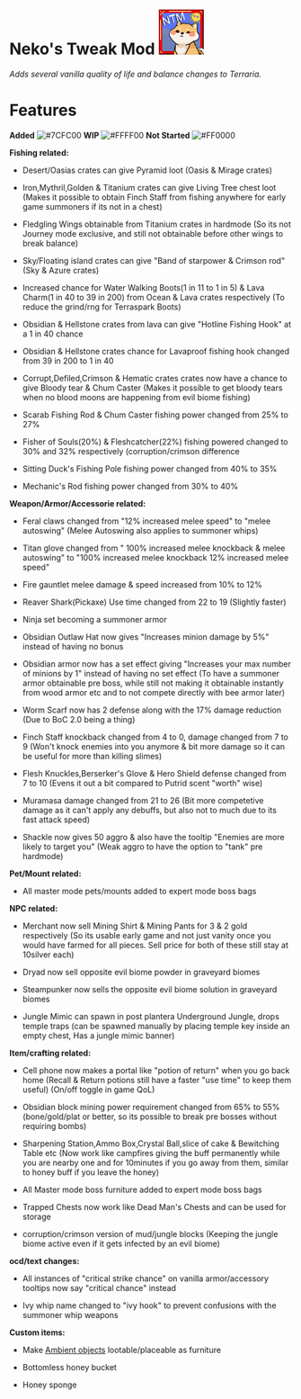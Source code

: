 # **Neko's Tweak Mod** ![img](icon.png)
 
*Adds several vanilla quality of life and balance changes to Terraria.*

# **Features** 

**Added** ![#7CFC00](https://via.placeholder.com/15/7CFC00/000000?text=+)  **WIP** ![#FFFF00](https://via.placeholder.com/15/FFFF00/000000?text=+)  **Not Started** ![#FF0000](https://via.placeholder.com/15/FF0000/000000?text=+)



**Fishing related:**

- Desert/Oasias crates can give Pyramid loot
(Oasis & Mirage crates)

- Iron,Mythril,Golden & Titanium crates can give Living Tree chest loot
(Makes it possible to obtain Finch Staff from fishing anywhere for early game summoners if its not in a chest)

- Fledgling Wings obtainable from Titanium crates in hardmode
(So its not Journey mode exclusive, and still not obtainable before other wings to break balance)

- Sky/Floating island crates can give "Band of starpower & Crimson rod"
(Sky & Azure crates)

- Increased chance for Water Walking Boots(1 in 11 to 1 in 5) & Lava Charm(1 in 40 to 39 in 200) from Ocean & Lava crates respectively
(To reduce the grind/rng for Terraspark Boots)

- Obsidian & Hellstone crates from lava can give "Hotline Fishing Hook" at a 1 in 40 chance

- Obsidian & Hellstone crates chance for Lavaproof fishing hook changed from 39 in 200 to 1 in 40 

- Corrupt,Defiled,Crimson & Hematic crates crates now have a chance to give Bloody tear & Chum Caster
(Makes it possible to get bloody tears when no blood moons are happening from evil biome fishing)

- Scarab Fishing Rod & Chum Caster fishing power changed from 25% to 27%

- Fisher of Souls(20%) & Fleshcatcher(22%) fishing powered changed to 30% and 32% respectively
(corruption/crimson difference 

- Sitting Duck's Fishing Pole fishing power changed from 40% to 35%

- Mechanic's Rod fishing power changed from 30% to 40%



**Weapon/Armor/Accessorie related:**

- Feral claws changed from "12% increased melee speed" to "melee autoswing"
(Melee Autoswing also applies to summoner whips) 

- Titan glove changed from " 100% increased melee knockback & melee autoswing" to "100% increased melee knockback 12% increased melee speed"

- Fire gauntlet melee damage & speed increased from 10% to 12%

- Reaver Shark(Pickaxe) Use time changed from 22 to 19 (Slightly faster)

- Ninja set becoming a summoner armor

- Obsidian Outlaw Hat now gives "Increases minion damage by 5%" instead of having no bonus

- Obsidian armor now has a set effect giving "Increases your max number of minions by 1" instead of having no set effect
(To have a summoner armor obtainable pre boss, while still not making it obtainable instantly from wood armor etc and to not compete directly with bee armor later)

- Worm Scarf now has 2 defense along with the 17% damage reduction
(Due to BoC 2.0 being a thing)

- Finch Staff knockback changed from 4 to 0, damage changed from 7 to 9
(Won't knock enemies into you anymore & bit more damage so it can be useful for more than killing slimes)

- Flesh Knuckles,Berserker's Glove & Hero Shield defense changed from 7 to 10
(Evens it out a bit compared to Putrid scent "worth" wise)

- Muramasa damage changed from 21 to 26
(Bit more competetive damage as it can't apply any debuffs, but also not to much due to its fast attack speed)

- Shackle now gives 50 aggro & also have the tooltip "Enemies are more likely to target you"
(Weak aggro to have the option to "tank" pre hardmode)



**Pet/Mount related:**

- All master mode pets/mounts added to expert mode boss bags



**NPC related:**

- Merchant now sell Mining Shirt & Mining Pants for 3 & 2 gold respectively
(So its usable early game and not just vanity once you would have farmed for all pieces. Sell price for both of these still stay at 10silver each)

- Dryad now sell opposite evil biome powder in graveyard biomes

- Steampunker now sells the opposite evil biome solution in graveyard biomes

- Jungle Mimic can spawn in post plantera Underground Jungle, drops temple traps
(can be spawned manually by placing temple key inside an empty chest, Has a jungle mimic banner)



**Item/crafting related:**

- Cell phone now makes a portal like "potion of return" when you go back home
(Recall & Return potions still have a faster "use time" to keep them useful)
(On/off toggle in game QoL)

- Obsidian block mining power requirement changed from 65% to 55% 
(bone/gold/plat or better, so its possible to break pre bosses without requiring bombs)

- Sharpening Station,Ammo Box,Crystal Ball,slice of cake & Bewitching Table etc
(Now work like campfires giving the buff permanently while you are nearby one and for 10minutes if you go away from them, similar to honey buff if you leave the honey)

- All Master mode boss furniture added to expert mode boss bags

- Trapped Chests now work like Dead Man's Chests and can be used for storage

- corruption/crimson version of mud/jungle blocks
(Keeping the jungle biome active even if it gets infected by an evil biome)



**ocd/text changes:**

- All instances of "critical strike chance" on vanilla armor/accessory tooltips now say "critical chance" instead

- Ivy whip name changed to "ivy hook" to prevent confusions with the summoner whip weapons



**Custom items:**

- Make [Ambient objects](https://terraria.gamepedia.com/Ambient_objects) lootable/placeable as furniture

- Bottomless honey bucket

- Honey sponge